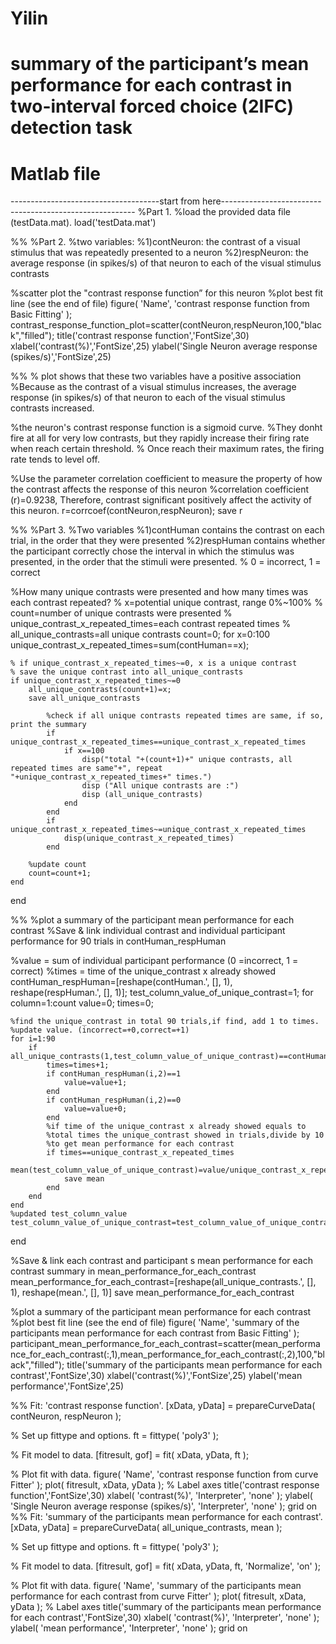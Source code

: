 # Yilin
# summary of the participant’s mean performance for each contrast in two-interval forced choice (2IFC) detection task
# Matlab file
-------------------------------------start from here--------------------------------------------------------
%Part 1. 
%load the provided data file (testData.mat). 
load('testData.mat')

%%
%Part 2. 
%two variables: 
    %1)contNeuron: the contrast of a visual stimulus that was repeatedly presented to a neuron 
    %2)respNeuron: the average response (in spikes/s) of that neuron to each of the visual stimulus contrasts

%scatter plot the "contrast response function” for this neuron
%plot best fit line (see the end of file)
figure( 'Name', 'contrast response function from Basic Fitting' );
contrast_response_function_plot=scatter(contNeuron,respNeuron,100,"black","filled");
title('contrast response function','FontSize',30)
xlabel('contrast(%)','FontSize',25) 
ylabel('Single Neuron average response (spikes/s)','FontSize',25)

%%
% plot shows that these two variables have a positive association
%Because as the contrast of a visual stimulus increases, the average response (in spikes/s) of that neuron to each of the visual stimulus contrasts increased. 

%the neuron's contrast response function is a sigmoid curve.
%They donht fire at all for very low contrasts, but they rapidly increase their firing rate when reach certain threshold. 
% Once reach their maximum rates, the firing rate tends to level off.

%Use the parameter correlation coefficient to measure the property of how the contrast affects the response of this neuron
%correlation coefficient (r)=0.9238, Therefore, contrast significant positively affect the activity of this neuron.
r=corrcoef(contNeuron,respNeuron);
save r

%%
%Part 3. 
%Two variables
    %1)contHuman contains the contrast on each trial, in the order that they were presented
    %2)respHuman contains whether the participant correctly chose the interval in which the stimulus was presented, in the order that the stimuli were presented. 
        % 0  = incorrect, 1 = correct

%How many unique contrasts were presented and how many times was each contrast repeated?
    % x=potential unique contrast, range 0%~100%
    % count=number of unique contrasts were presented
    % unique_contrast_x_repeated_times=each contrast repeated times
    % all_unique_contrasts=all unique contrasts
count=0;
for x=0:100
    unique_contrast_x_repeated_times=sum(contHuman==x);
    
    % if unique_contrast_x_repeated_times~=0, x is a unique contrast
    % save the unique contrast into all_unique_contrasts
    if unique_contrast_x_repeated_times~=0
        all_unique_contrasts(count+1)=x;
        save all_unique_contrasts

            %check if all unique contrasts repeated times are same, if so, print the summary
            if unique_contrast_x_repeated_times==unique_contrast_x_repeated_times
                if x==100
                    disp("total "+(count+1)+" unique contrasts, all repeated times are same"+", repeat "+unique_contrast_x_repeated_times+" times.")
                    disp ("All unique contrasts are :")
                    disp (all_unique_contrasts)
                end
            end
            if unique_contrast_x_repeated_times~=unique_contrast_x_repeated_times
                disp(unique_contrast_x_repeated_times)
            end

        %update count
        count=count+1;
    end
end

%%
%plot a summary of the participant mean performance for each contrast
%Save & link individual contrast and individual participant performance for 90 trials in contHuman_respHuman

%value = sum of individual participant performance (0  =incorrect, 1 = correct)
%times = time of the unique_contrast x already showed
contHuman_respHuman=[reshape(contHuman.', [], 1), reshape(respHuman.', [], 1)];
test_column_value_of_unique_contrast=1;
for column=1:count
    value=0;
    times=0;
    
    %find the unique_contrast in total 90 trials,if find, add 1 to times.
    %update value. (incorrect=+0,correct=+1)
    for i=1:90
        if all_unique_contrasts(1,test_column_value_of_unique_contrast)==contHuman_respHuman(i,1)
            times=times+1;
            if contHuman_respHuman(i,2)==1
                value=value+1;
            end
            if contHuman_respHuman(i,2)==0
                value=value+0;
            end
            %if time of the unique_contrast x already showed equals to
            %total times the unique_contrast showed in trials,divide by 10
            %to get mean performance for each contrast
            if times==unique_contrast_x_repeated_times
                mean(test_column_value_of_unique_contrast)=value/unique_contrast_x_repeated_times;
                save mean
            end
        end
    end
    %updated test_column_value
    test_column_value_of_unique_contrast=test_column_value_of_unique_contrast+1;
end

%Save & link each contrast and participant s mean performance for each contrast summary in mean_performance_for_each_contrast
mean_performance_for_each_contrast=[reshape(all_unique_contrasts.', [], 1), reshape(mean.', [], 1)]
save mean_performance_for_each_contrast

%plot a summary of the participant mean performance for each contrast
%plot best fit line (see the end of file)
figure( 'Name', 'summary of the participants mean performance for each contrast from Basic Fitting' );
participant_mean_performance_for_each_contrast=scatter(mean_performance_for_each_contrast(:,1),mean_performance_for_each_contrast(:,2),100,"black","filled");
title('summary of the participants mean performance for each contrast','FontSize',30)
xlabel('contrast(%)','FontSize',25) 
ylabel('mean performance','FontSize',25)

%% Fit: 'contrast response function'.
[xData, yData] = prepareCurveData( contNeuron, respNeuron );

% Set up fittype and options.
ft = fittype( 'poly3' );

% Fit model to data.
[fitresult, gof] = fit( xData, yData, ft );

% Plot fit with data.
figure( 'Name', 'contrast response function from curve Fitter' );
plot( fitresult, xData, yData );
% Label axes
title('contrast response function','FontSize',30)
xlabel( 'contrast(%)', 'Interpreter', 'none' );
ylabel( 'Single Neuron average response (spikes/s)', 'Interpreter', 'none' );
grid on
%% Fit: 'summary of the participants mean performance for each contrast'.
[xData, yData] = prepareCurveData( all_unique_contrasts, mean );

% Set up fittype and options.
ft = fittype( 'poly3' );

% Fit model to data.
[fitresult, gof] = fit( xData, yData, ft, 'Normalize', 'on' );

% Plot fit with data.
figure( 'Name', 'summary of the participants mean performance for each contrast from curve Fitter' );
plot( fitresult, xData, yData );
% Label axes
title('summary of the participants mean performance for each contrast','FontSize',30)
xlabel( 'contrast(%)', 'Interpreter', 'none' );
ylabel( 'mean performance', 'Interpreter', 'none' );
grid on
